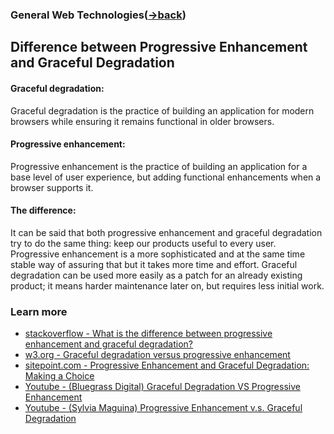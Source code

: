 ### General Web Technologies([->back](https://github.com/AbdKayali3/Collection-of-Front-End-interview-questions/blob/main/Categories/General-web-tech/general-web.md))


## Difference between Progressive Enhancement and Graceful Degradation






#### Graceful degradation:
Graceful degradation is the practice of building an application for modern browsers while ensuring it remains functional in older browsers.

#### Progressive enhancement:
Progressive enhancement is the practice of building an application for a base level of user experience, but adding functional enhancements when a browser supports it.

#### The difference:
It can be said that both progressive enhancement and graceful degradation try to do the same thing: keep our products useful to every user. Progressive enhancement is a more sophisticated and at the same time stable way of assuring that but it takes more time and effort. Graceful degradation can be used more easily as a patch for an already existing product; it means harder maintenance later on, but requires less initial work.




### Learn more
- [stackoverflow - What is the difference between progressive enhancement and graceful degradation?](https://stackoverflow.com/questions/2550431/what-is-the-difference-between-progressive-enhancement-and-graceful-degradation)
- [w3.org - Graceful degradation versus progressive enhancement](https://www.w3.org/wiki/Graceful_degradation_versus_progressive_enhancement)
- [sitepoint.com - Progressive Enhancement and Graceful Degradation: Making a Choice](https://www.sitepoint.com/progressive-enhancement-graceful-degradation-choice/#:~:text=To%20recap%3A,when%20a%20browser%20supports%20it.)
- [Youtube - (Bluegrass Digital) Graceful Degradation VS Progressive Enhancement](https://www.youtube.com/watch?v=xnvIAHlbqI0)
- [Youtube - (Sylvia Maguina) Progressive Enhancement v.s. Graceful Degradation](https://www.youtube.com/watch?v=zhAn2fl0_A8)
